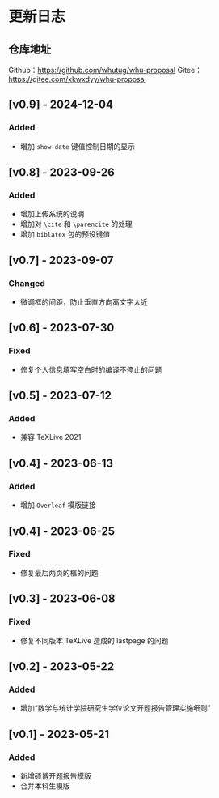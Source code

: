 # 更新日志

## 仓库地址

Github：https://github.com/whutug/whu-proposal
Gitee：https://gitee.com/xkwxdyy/whu-proposal

## [v0.9] - 2024-12-04

### Added

- 增加 `show-date` 键值控制日期的显示


## [v0.8] - 2023-09-26

### Added

- 增加上传系统的说明
- 增加对 `\cite` 和 `\parencite` 的处理
- 增加 `biblatex` 包的预设键值


## [v0.7] - 2023-09-07


### Changed

- 微调框的间距，防止垂直方向离文字太近



## [v0.6] - 2023-07-30


### Fixed

- 修复个人信息填写空白时的编译不停止的问题



## [v0.5] - 2023-07-12

### Added

- 兼容 TeXLive 2021


## [v0.4] - 2023-06-13

### Added

- 增加 `Overleaf` 模版链接


## [v0.4] - 2023-06-25

### Fixed

- 修复最后两页的框的问题


## [v0.3] - 2023-06-08

### Fixed

- 修复不同版本 TeXLive 造成的 lastpage 的问题



## [v0.2] - 2023-05-22

### Added

- 增加“数学与统计学院研究生学位论文开题报告管理实施细则”


## [v0.1] - 2023-05-21

### Added

- 新增硕博开题报告模版
- 合并本科生模版